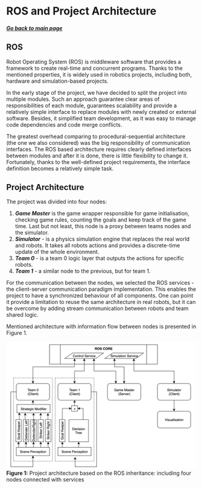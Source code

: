 # ROS and Project Architecture
##### [Go back to main page](../../Documentation.md)

## ROS

Robot Operating System (ROS) is middleware software that provides a framework to create real-time and concurrent programs.
Thanks to the mentioned properties, it is widely used in robotics projects, including both, hardware and simulation-based projects.

In the early stage of the project, we have decided to split the project into multiple modules. 
Such an approach guarantee clear areas of responsibilities of each module, guarantees scalability and provide a relatively simple interface to replace modules with newly created or external software. 
Besides, it simplified team development, as it was easy to manage code dependencies and code merge conflicts.

The greatest overhead comparing to procedural-sequential architecture (the one we also considered) was the big responsibility of communication interfaces.
The ROS based architecture requires clearly defined interfaces between modules and after it is done, there is little flexibility to change it.
Fortunately, thanks to the well-defined project requirements, the interface definition becomes a relatively simple task.

## Project Architecture

The project was divided into four nodes:
1. ___Game Master___ is the game wrapper responsible for game initialisation, checking game rules, counting the goals and keep track of the game time. 
   Last but not least, this node is a proxy between teams nodes and the simulator.
2. ___Simulator___ - is a physics simulation engine that replaces the real world and robots. It takes all robots actions and provides a discrete-time update of the whole environment. 
3. ___Team 0___ - is a team 0 logic layer that outputs the actions for specific robots.
4. ___Team 1___ - a similar node to the previous, but for team 1.


For the communication between the nodes, we selected the ROS services - the client-server communication paradigm implementation. 
This enables the project to have a synchronized behaviour of all components. 
One can point it provide a limitation to reuse the same architecture in real robots, but it can be overcome by adding stream communication between robots and team shared logic.

Mentioned architecture with information flow between nodes is presented in Figure 1. 

![Diff drive](../Figures/ROS_architecture.png)
__Figure 1:__ Project architecture based on the ROS inheritance: including four nodes connected with services 
